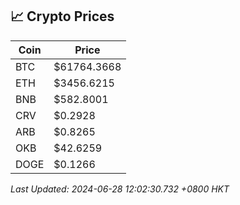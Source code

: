 ## 📈 Crypto Prices

| Coin | Price |
| ---- | ----- |
| BTC | $61764.3668 |
| ETH | $3456.6215 |
| BNB | $582.8001 |
| CRV | $0.2928 |
| ARB | $0.8265 |
| OKB | $42.6259 |
| DOGE | $0.1266 |

_Last Updated: 2024-06-28 12:02:30.732 +0800 HKT_